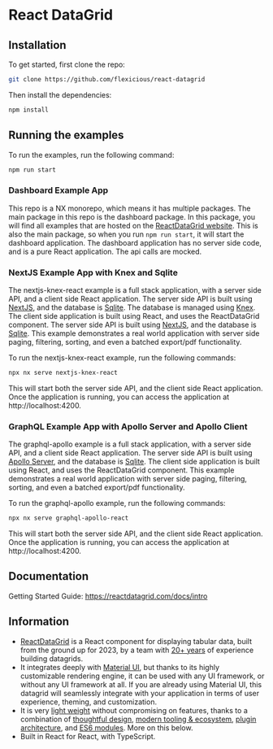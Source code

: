 # React DataGrid 

## Installation

To get started, first clone the repo: 

```bash
git clone https://github.com/flexicious/react-datagrid
```

Then install the dependencies:
```bash
npm install 
```

## Running the examples

To run the examples, run the following command:

```bash
npm run start
```
### Dashboard Example App
This repo is a NX monorepo, which means it has multiple packages. The main package in this repo is the dashboard package. In this package, you will find all examples that are hosted on the [ReactDataGrid website](https://reactdatagrid.com/examples/). This is also the main package, so when you run `npm run start`, it will start the dashboard application. The dashboard application has no server side code, and is a pure React application. The api calls are mocked.

### NextJS Example App with Knex and Sqlite 
The nextjs-knex-react example is a full stack application, with a server side API, and a client side React application. The server side API is built using [NextJS](https://nextjs.org/), and the database is [Sqlite](https://www.sqlite.org/index.html). The database is managed using [Knex](http://knexjs.org/). The client side application is built using React, and uses the ReactDataGrid component. The server side API is built using [NextJS](https://nextjs.org/), and the database is [Sqlite](https://www.sqlite.org/index.html). This example demonstrates a real world application with server side paging, filtering, sorting, and even a batched export/pdf functionality. 

To run the nextjs-knex-react example, run the following commands:

```bash
npx nx serve nextjs-knex-react
```

This will start both the server side API, and the client side React application. Once the application is running, you can access the application at http://localhost:4200.


### GraphQL Example App with Apollo Server and Apollo Client
The graphql-apollo example is a full stack application, with a server side API, and a client side React application. The server side API is built using [Apollo Server](https://www.apollographql.com/docs/apollo-server/), and the database is [Sqlite](https://www.sqlite.org/index.html). The client side application is built using React, and uses the ReactDataGrid component. This example demonstrates a real world application with server side paging, filtering, sorting, and even a batched export/pdf functionality.

To run the graphql-apollo example, run the following commands:

```bash
npx nx serve graphql-apollo-react
```

This will start both the server side API, and the client side React application. Once the application is running, you can access the application at http://localhost:4200.

## Documentation
Getting Started Guide:
https://reactdatagrid.com/docs/intro
## Information


- [ReactDataGrid](https://reactdatagrid.com) is a React component for displaying tabular data, built from the ground up for 2023, by a team with [20+ years](https://reactdatagrid.com/docs/welcome#a-trip-down-the-memory-lane) of experience building datagrids.
- It integrates deeply with [Material UI](https://reactdatagrid.com/docs/welcome#material-ui-and-others), but thanks to its highly customizable rendering engine, it can be used with any UI framework, or without any UI framework at all. If you are already using Material UI, this datagrid will seamlessly integrate with your application in terms of user experience, theming, and customization.
- It is very [light weight](https://reactdatagrid.com/docs/welcome#bundle-size)  without compromising on features, thanks to a combination of [thoughtful design](https://reactdatagrid.com/docs/welcome#features),  [modern tooling & ecosystem](https://reactdatagrid.com/docs/welcome#evolution-of-webpack-tree-shaking-and-es6-modules), [plugin architecture](https://reactdatagrid.com/docs/welcome#pluggability-over-configuration), and [ES6 modules](https://reactdatagrid.com/docs/welcome#evolution-of-webpack-tree-shaking-and-es6-modules). More on this below.
- Built in React for React, with TypeScript.


